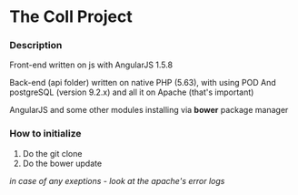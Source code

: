 # The Coll Project
### Description

Front-end
written on js with AngularJS 1.5.8 

Back-end (api folder)
written on native PHP (5.63), with using POD And postgreSQL (version 9.2.x) and all it on Apache (that's important)


AngularJS and some other modules installing via **bower** package manager

### How to initialize
1. Do the git clone
2. Do the bower update 

_in case of any exeptions - look at the apache's error logs_
